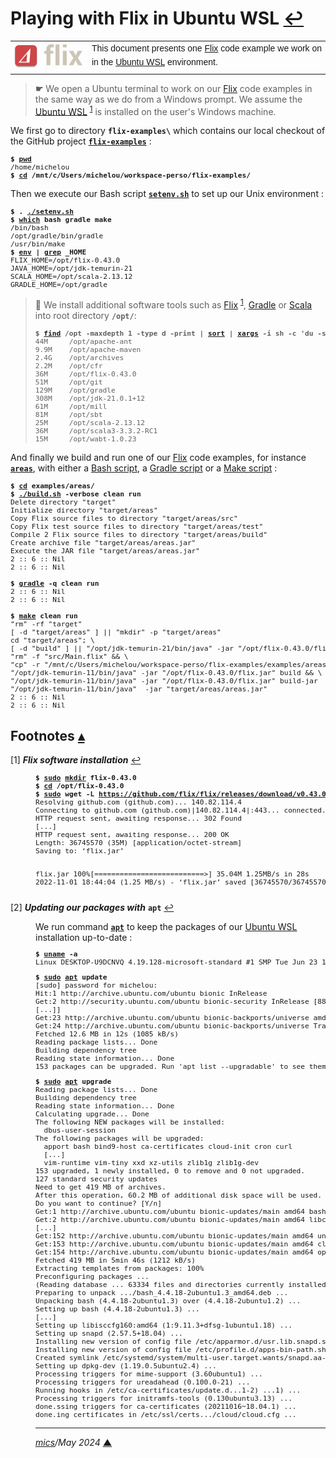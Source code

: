 # <span id="top">Playing with Flix in Ubuntu WSL</span> <span style="size:25%;"><a href="README.md">↩</a></span>

<table style="font-family:Helvetica,Arial;font-size:14px;line-height:1.6;">
  <tr>
  <td style="border:0;padding:0 10px 0 0;;min-width:120px;"><a href="https://flix.dev/" rel="external"><img src="./docs/images/flix-logo.png" width="120" alt="Flix project"/></a></td>
  <td style="border:0;padding:0;vertical-align:text-top;">This document presents one <a href="https://flix.dev/" rel="external">Flix</a> code example we work on in the <a href="https://ubuntu.com/wsl" rel="external">Ubuntu WSL</a> environment.
  </td>
  </tr>
</table>

> **&#9755;** We open a Ubuntu terminal to work on our [Flix] code examples in the same way as we do from a Windows prompt. We assume the [Ubuntu WSL][wsl] <sup id="anchor_01">[1](#footnote_01)</sup> is installed on the user's Windows machine.

We first go to directory **`flix-examples\`** which contains our local checkout of the GitHub project [**`flix-examples`**](https://github.com/michelou/flix-examples) :
<pre style="font-size:80%;">
<b>$ <a href="https://manpages.ubuntu.com/manpages/bionic/en/man1/pwd.1.html" rel="external">pwd</a></b>
/home/michelou
<b>$ <a href="https://manpages.ubuntu.com/manpages/bionic/en/man1/cd.1posix.html" rel="external">cd</a> /mnt/c/Users/michelou/workspace-perso/flix-examples/</b>
</pre>

Then we execute our Bash script [**`setenv.sh`**](./setenv.sh) to set up our Unix environment :

<pre style="font-size:80%;">
<b>$ . <a href="./examples/setenv.sh">./setenv.sh</a></b>
<b>$ <a href="https://manpages.ubuntu.com/manpages/bionic/en/man1/which.1.html" rel="external">which</a> bash gradle make</b>
/bin/bash
/opt/gradle/bin/gradle
/usr/bin/make
<b>$ <a href="https://manpages.ubuntu.com/manpages/bionic/en/man1/env.1.html" rel="external">env</a> | <a href="https://manpages.ubuntu.com/manpages/bionic/en/man1/grep.1.html" rel="external">grep</a> _HOME</b>
FLIX_HOME=/opt/flix-0.43.0
JAVA_HOME=/opt/jdk-temurin-21
SCALA_HOME=/opt/scala-2.13.12
GRADLE_HOME=/opt/gradle
</pre>

<!-- https://mirrors.edge.kernel.org/pub/software/scm/git/ -->

> **:mag_right:** We install additional software tools such as [Flix] <sup id="anchor_01">[1](#footnote_01)</sup>, [Gradle][gradle_cli] or [Scala][scala_getting_started] into root directory **`/opt/`**:
> <pre style="font-size:80%;">
> <b>$ <a href="https://manpages.ubuntu.com/manpages/bionic/en/man1/find.1.html" rel="external">find</a> /opt -maxdepth 1 -type d -print | <a href="https://manpages.ubuntu.com/manpages/bionic/en/man1/sort.1.html" rel="external">sort</a> | <a href="https://manpages.ubuntu.com/manpages/bionic/en/man1/xargs.1.html" rel="external">xargs</a> -i sh -c 'du -sh {}'</b>
> 44M     /opt/apache-ant
> 9.9M    /opt/apache-maven
> 2.4G    /opt/archives
> 2.2M    /opt/cfr
> 36M     /opt/flix-0.43.0
> 51M     /opt/git
> 129M    /opt/gradle
> 308M    /opt/jdk-21.0.1+12
> 61M     /opt/mill
> 81M     /opt/sbt
> 25M     /opt/scala-2.13.12
> 36M     /opt/scala3-3.3.2-RC1
> 15M     /opt/wabt-1.0.23
> </pre>

And finally we build and run one of our [Flix] code examples, for instance [**`areas`**](./examples/areas/), with either a [Bash script][bash_script], a [Gradle script][gradle_script] or a [Make script][make_script] :

<pre style="font-size:80%;">
<b>$ <a href="https://manpages.ubuntu.com/manpages/bionic/en/man1/cd.1posix.html" rel="external">cd</a> examples/areas/</b>
<b>$ <a href="./examples/areas/build.sh">./build.sh</a> -verbose clean run</b>
Delete directory "target"
Initialize directory "target/areas"
Copy Flix source files to directory "target/areas/src"
Copy Flix test source files to directory "target/areas/test"
Compile 2 Flix source files to directory "target/areas/build"
Create archive file "target/areas/areas.jar"
Execute the JAR file "target/areas/areas.jar"
2 :: 6 :: Nil
2 :: 6 :: Nil
&nbsp;
<b>$ <a href="https://docs.gradle.org/current/userguide/command_line_interface.html" rel="external">gradle</a> -q clean run</b>
2 :: 6 :: Nil
2 :: 6 :: Nil
&nbsp;
<b>$ <a href="https://www.gnu.org/software/make/manual/make.html" rel="external">make</a> clean run</b>
"rm" -rf "target"
[ -d "target/areas" ] || "mkdir" -p "target/areas"
cd "target/areas"; \
[ -d "build" ] || "/opt/jdk-temurin-21/bin/java" -jar "/opt/flix-0.43.0/flix.jar" init && \
"rm" -f "src/Main.flix" && \
"cp" -r "/mnt/c/Users/michelou/workspace-perso/flix-examples/examples/areas/src/main/." src && \
"/opt/jdk-temurin-11/bin/java" -jar "/opt/flix-0.43.0/flix.jar" build && \
"/opt/jdk-temurin-11/bin/java" -jar "/opt/flix-0.43.0/flix.jar" build-jar
"/opt/jdk-temurin-11/bin/java"  -jar "target/areas/areas.jar"
2 :: 6 :: Nil
2 :: 6 :: Nil
</pre>

<!--=======================================================================-->
 
## <span id="footnotes">Footnotes</span> [**&#x25B4;**](#top)

<span id="footnote_01">[1]</span> ***Flix software installation*** [↩](#anchor_01)

<dl><dd>
<pre style="font-size:80%;">
<b>$ <a href="https://manpages.ubuntu.com/manpages/bionic/en/man8/sudo.8.html" rel="external">sudo</a> <a href="https://manpages.ubuntu.com/manpages/bionic/man2/mkdir.2.html">mkdir</a> flix-0.43.0</b>
<b>$ <a href="https://manpages.ubuntu.com/manpages/bionic/en/man1/cd.1posix.html" rel="external">cd</a> /opt/flix-0.43.0</b>
<b>$ <a href="" rel="external">sudo</a> wget -L <a href="https://github.com/flix/flix/releases" rel="external">https://github.com/flix/flix/releases/download/v0.43.0/flix.jar</a> -O flix.jar</b>
Resolving github.com (github.com)... 140.82.114.4
Connecting to github.com (github.com)|140.82.114.4|:443... connected.
HTTP request sent, awaiting response... 302 Found
[...]
HTTP request sent, awaiting response... 200 OK
Length: 36745570 (35M) [application/octet-stream]
Saving to: ‘flix.jar’

flix.jar 100%[==========================>]  35.04M  1.25MB/s    in 28s
2022-11-01 18:44:04 (1.25 MB/s) - ‘flix.jar’ saved [36745570/36745570]
</pre>
</dd></dl>

<span id="footnote_02">[2]</span> ***Updating our packages with*** **`apt`** [↩](#anchor_02)

<dl><dd>
We run command <a href="https://manpages.ubuntu.com/manpages/trusty/man8/apt.8.html" rel="external"><code><b>apt</b></code></a> to keep the packages of our <a href="https://ubuntu.com/wsl" rel="external">Ubuntu WSL</a> installation up-to-date :
<pre style="font-size:80%;">
<b>$ <a href="https://manpages.ubuntu.com/manpages/bionic/en/man1/uname.1.html" rel="external">uname</a> -a</b>
Linux DESKTOP-U9DCNVQ 4.19.128-microsoft-standard #1 SMP Tue Jun 23 12:58:10 UTC 2020 x86_64 x86_64 x86_64 GNU/Linux
</pre>

<pre style="font-size:80%;">
<b>$ <a href="https://manpages.ubuntu.com/manpages/bionic/en/man8/sudo.8.html" rel="external">sudo</a> <a href="https://manpages.ubuntu.com/manpages/bionic/en/man8/apt.8.html" rel="external">apt</a> update</b>
[sudo] password for michelou:
Hit:1 http://archive.ubuntu.com/ubuntu bionic InRelease
Get:2 http://security.ubuntu.com/ubuntu bionic-security InRelease [88.7 kB]
[...]]
Get:23 http://archive.ubuntu.com/ubuntu bionic-backports/universe amd64 Packages [18.1 kB]
Get:24 http://archive.ubuntu.com/ubuntu bionic-backports/universe Translation-en [8668 B]
Fetched 12.6 MB in 12s (1085 kB/s)
Reading package lists... Done
Building dependency tree
Reading state information... Done
153 packages can be upgraded. Run 'apt list --upgradable' to see them.
</pre>

<pre style="font-size:80%;">
<b>$ <a href="https://manpages.ubuntu.com/manpages/bionic/en/man8/sudo.8.html" rel="external">sudo</a> <a href="https://manpages.ubuntu.com/manpages/bionic/en/man8/apt.8.html" rel="external">apt</a> upgrade</b>
Reading package lists... Done
Building dependency tree
Reading state information... Done
Calculating upgrade... Done
The following NEW packages will be installed:
  dbus-user-session
The following packages will be upgraded:
  apport bash bind9-host ca-certificates cloud-init cron curl
  [...]
  vim-runtime vim-tiny xxd xz-utils zlib1g zlib1g-dev
153 upgraded, 1 newly installed, 0 to remove and 0 not upgraded.
127 standard security updates
Need to get 419 MB of archives.
After this operation, 60.2 MB of additional disk space will be used.
Do you want to continue? [Y/n]
Get:1 http://archive.ubuntu.com/ubuntu bionic-updates/main amd64 bash amd64 4.4.18-2ubuntu1.3 [615 kB]
Get:2 http://archive.ubuntu.com/ubuntu bionic-updates/main amd64 libc6-dev amd64 2.27-3ubuntu1.6 [2587 kB]
[...]
Get:152 http://archive.ubuntu.com/ubuntu bionic-updates/main amd64 unzip amd64 6.0-21ubuntu1.2 [168 kB]
Get:153 http://archive.ubuntu.com/ubuntu bionic-updates/main amd64 cloud-init all 22.3.4-0ubuntu1~18.04.1 [510 kB]
Get:154 http://archive.ubuntu.com/ubuntu bionic-updates/main amd64 open-vm-tools amd64 2:11.0.5-4ubuntu0.18.04.2 [543 kB]
Fetched 419 MB in 5min 46s (1212 kB/s)
Extracting templates from packages: 100%
Preconfiguring packages ...
(Reading database ... 63334 files and directories currently installed.)
Preparing to unpack .../bash_4.4.18-2ubuntu1.3_amd64.deb ...
Unpacking bash (4.4.18-2ubuntu1.3) over (4.4.18-2ubuntu1.2) ...
Setting up bash (4.4.18-2ubuntu1.3) ...
[...]
Setting up libisccfg160:amd64 (1:9.11.3+dfsg-1ubuntu1.18) ...
Setting up snapd (2.57.5+18.04) ...
Installing new version of config file /etc/apparmor.d/usr.lib.snapd.snap-confine.real ...
Installing new version of config file /etc/profile.d/apps-bin-path.sh ...
Created symlink /etc/systemd/system/multi-user.target.wants/snapd.aa-prompt-listener.service → /lib/systemd/system/snapd.aa-prompt-listener.service.
Setting up dpkg-dev (1.19.0.5ubuntu2.4) ...
Processing triggers for mime-support (3.60ubuntu1) ...
Processing triggers for ureadahead (0.100.0-21) ...
Running hooks in /etc/ca-certificates/update.d...1-2) ...1) ...
Processing triggers for initramfs-tools (0.130ubuntu3.13) ...
done.ssing triggers for ca-certificates (20211016~18.04.1) ...
done.ing certificates in /etc/ssl/certs.../cloud/cloud.cfg ...
</pre>


***

*[mics](https://lampwww.epfl.ch/~michelou/)/May 2024* [**&#9650;**](#top)
<span id="bottom">&nbsp;</span>

<!-- link refs -->

[adts]: https://wiki.haskell.org/Algebraic_data_type
[bash_script]: https://tldp.org/LDP/Bash-Beginners-Guide/html/sect_02_01.html "Bash - Creating and running a script"
[flix]: https://flix.dev/ "Flix Programming Language"
[gradle_cli]: https://docs.gradle.org/current/userguide/command_line_interface.html "Gradle Command-Line Interface"
[gradle_script]: https://docs.gradle.org/current/userguide/tutorial_using_tasks.html "Gradle Build Script Basis"
[make_cli]: https://www.gnu.org/software/make/manual/make.html "GNU make"
[make_script]: https://makefiletutorial.com/ "Learn Makefiles"
[scala_getting_started]: https://docs.scala-lang.org/getting-started/ "Scala - Getting started"
[wsl]: https://ubuntu.com/wsl "Ubuntu WSL"
